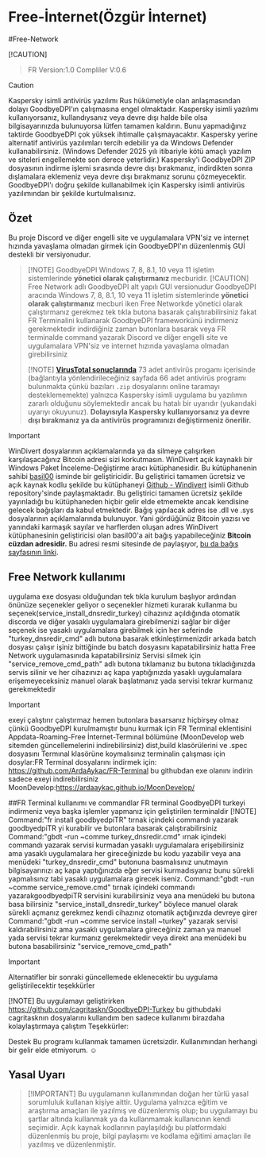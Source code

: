 # Free-İnternet(Özgür İnternet)
#Free-Network

[!CAUTION]
>FR Version:1.0 Compliler V:0.6

> [!CAUTION]
> Kaspersky isimli antivirüs yazılımı Rus hükümetiyle olan anlaşmasından dolayı GoodbyeDPI'ın çalışmasına engel olmaktadır. Kaspersky isimli yazılımı kullanıyorsanız, kullandıysanız veya devre dışı halde bile olsa bilgisayarınızda bulunuyorsa lütfen tamamen kaldırın. Bunu yapmadığınız taktirde GoodbyeDPI çok yüksek ihtimalle çalışmayacaktır. Kaspersky yerine alternatif antivirüs yazılımları tercih edebilir ya da Windows Defender kullanabilirsiniz. (Windows Defender 2025 yılı itibariyle kötü amaçlı yazılım ve siteleri engellemekte son derece yeterlidir.)
Kaspersky'i GoodbyeDPI ZIP dosyasının indirme işlemi sırasında devre dışı bırakmanız, indirdikten sonra dışlamalara eklemeniz veya devre dışı bırakmanız sorunu çözmeyecektir. GoodbyeDPI'ı doğru şekilde kullanabilmek için Kaspersky isimli antivirüs yazılımından bir şekilde kurtulmalısınız.
>
> ## Özet​
Bu proje Discord ve diğer engelli site ve uygulamalara VPN'siz ve internet hızında yavaşlama olmadan girmek için GoodbyeDPI'ın düzenlenmiş GUİ destekli bir versiyonudur.

> [!NOTE]  GoodbyeDPI
> Windows 7, 8, 8.1, 10 veya 11 işletim sistemlerinde **yönetici olarak çalıştırmanız** mecburidir.
> [!CAUTION] Free Network adlı GoodbyeDPI alt yapılı  GUI versionudur
>  GoodbyeDPI aracında Windows 7, 8, 8.1, 10 veya 11 işletim sistemlerinde **yönetici olarak çalıştırmanız** mecburi iken
> Free Networkde yönetici olarak çalıştırmanız gerekmez  tek tıkla butona basarak çalıştırabilirsiniz fakat FR Terminalini kullanarak
> GoodbyeDPI frameworkünü  indirmeniz gerekmektedir
> indirdiğiniz zaman butonlara basarak veya FR terminalde command yazarak Discord ve diğer engelli site ve uygulamalara VPN'siz ve internet hızında yavaşlama olmadan girebilirsiniz
>
>  [!NOTE]
> **[VirusTotal sonuçlarında](https://www.virustotal.com/gui/file/3ca863444ce065361b1152e1dddae1147962fc78b90c17ff346efbb35bd146ee)** 73 adet antivirüs progamı içerisinde (bağlantıyla yönlendirileceğiniz sayfada 66 adet antivirüs programı bulunmakta çünkü bazıları ``.zip`` dosyalarını online taramayı desteklememekte) yalnızca Kaspersky isimli uygulama bu yazılımın zararlı olduğunu söylemektedir ancak bu hatalı bir uyarıdır (yukarıdaki uyarıyı okuyunuz). **Dolayısıyla Kaspersky kullanıyorsanız ya devre dışı bırakmanız ya da antivirüs programınızı değiştirmeniz önerilir.**

> [!IMPORTANT]
> WinDivert dosyalarının açıklamalarında ya da silmeye çalışırken karşılaşacağınız Bitcoin adresi sizi korkutmasın.
WinDivert açık kaynaklı bir Windows Paket İnceleme-Değiştirme aracı kütüphanesidir. Bu kütüphanenin sahibi [basil00](https://github.com/basil00) isminde bir geliştiricidir. Bu geliştirici tamamen ücretsiz ve açık kaynak kodlu şekilde bu kütüphaneyi [Github - Windivert](https://github.com/basil00/WinDivert) isimli Github repository'sinde paylaşmaktadır.
Bu geliştirici tamamen ücretsiz şekilde yayınladığı bu kütüphaneden hiçbir gelir elde etmemekte ancak kendisine gelecek bağışları da kabul etmektedir. Bağış yapılacak adres ise .dll ve .sys dosyalarının açıklamalarında bulunuyor. Yani gördüğünüz Bitcoin yazısı ve yanındaki karmaşık sayılar ve harflerden oluşan adres WinDivert kütüphanesinin geliştiricisi olan basil00'a ait bağış yapabileceğiniz **Bitcoin cüzdan adresidir.** Bu adresi resmi sitesinde de paylaşıyor, [bu da bağış sayfasının linki](https://reqrypt.org/donate.html).

## Free Network kullanımı
uygulama exe dosyası olduğundan tek tıkla kurulum başlıyor ardından önünüze seçenekler geliyor o seçenekler hizmeti kurarak kullanma   bu seçenek(service_install_dnsredir_turkey) cihazınız açıldığında otomatik discorda ve diğer yasaklı uygulamalara girebilmenizi sağlar
bir diğer seçenek ise  yasaklı uygulamalara girebilmek için her seferinde  "turkey_dnsredir_cmd" adlı butona basarak etkinleştirmenizdir arkada batch dosyası çalışır işiniz bittiğinde bu batch dosyasını  kapatabilirsiniz  hatta Free Network uygulamasınıda  kapatabilirsiniz
Servisi silmek için "service_remove_cmd_path" adlı butona tıklamanız  bu butona tıkladığınızda servis silinir ve her  cihazınızı aç kapa yaptığınızda    yasaklı  uygulamalara erişemeyeceksiniz manuel olarak başlatmanız yada servisi tekrar kurmanız gerekmektedir
> [!IMPORTANT]
> exeyi çalıştırır çalıştırmaz hemen butonlara basarsanız hiçbirşey olmaz çünkü GoodbyeDPI kurulmamıştır bunu kurmak için FR Terminal eklentisini Appdata-Roaming-Free İnternet-Termınal  bölümüne (MoonDevelop web sitemden güncellemelerini indirebilirsiniz) dist,build klasörülerini ve .spec dosyasını Termınal klasörüne  koymalısınız terminalin çalışması için dosylar:FR Terminal dosyalarını indirmek için: https://github.com/ArdaAykac/FR-Terminal  bu githubdan exe olanını indirin sadece exeyi indirebilirsiniz
> MoonDevelop:https://ardaaykac.github.io/MoonDevelop/
 
##FR Terminal kullanımı ve commandlar
FR terminal GoodbyeDPI turkeyi indirmeniz  veya başka işlemler yapmanız için geliştirilen terminaldir
[!NOTE]
Command:"fr install goodbyedpiTR"  tırnak içindeki commandı yazarak goodbyedpiTR yi kurabilir ve butonlara basarak çalıştırabilirsiniz
Command:"gbdt -run ~comme turkey_dnsredir.cmd" ırnak içindeki commandı yazarak  servisi kurmadan  yasaklı uygulamalara erişebilirsiniz ama  yasaklı uygulamalara her gireceğinizde  bu kodu yazabilir veya ana menüdeki "turkey_dnsredir_cmd" butonuna basmalısınız
unutmayın bilgisayarınızı aç kapa yaptığınızda eğer servisi kurmadısyanız  bunu sürekli yapmalısınız tabi yasaklı uygulamalara girecek iseniz.
Command:"gbdt -run ~comme service_remove.cmd" tırnak içindeki commandı yazarakgoodbyedpiTR servisini kurabilirsiniz  veya ana menüdeki bu butona basa bilirsiniz "service_install_dnsredir_turkey"  böylece manuel olarak sürekli açmanız gerekmez
kendi cihazınız otomatik açtığınızda devreye girer
Command:"gbdt -run ~comme service install ~turkey" yazarak servisi kaldırabilirsiniz ama yasaklı uygulamalara gireceğiniz zaman ya manuel yada servisi tekrar kurmanız gerekmektedir veya direkt ana menüdeki bu butona basabilirsiniz "service_remove_cmd_path" 

> [!IMPORTANT]
> Alternatifler bir sonraki güncellemede eklenecektir bu uygulama geliştirilecektir teşekkürler


[!NOTE]
Bu uygulamayı geliştirirken https://github.com/cagritaskn/GoodbyeDPI-Turkey bu githubdaki cagritasknın dosyalarını kullandım  ben sadece  kullanımı birazdaha kolaylaştırmaya çalıştım
Teşekkürler:

Destek
Bu programı kullanmak tamamen ücretsizdir. Kullanımından herhangi bir gelir elde etmiyorum. ☺

## Yasal Uyarı
>
> [!IMPORTANT]
> Bu uygulamanın kullanımından doğan her türlü yasal sorumluluk kullanan kişiye aittir. Uygulama yalnızca eğitim ve araştırma amaçları ile yazılmış ve düzenlenmiş olup; bu uygulamayı bu şartlar altında kullanmak ya da kullanmamak kullanıcının kendi seçimidir. Açık kaynak kodlarının paylaşıldığı bu platformdaki düzenlenmiş bu proje, bilgi paylaşımı ve kodlama eğitimi amaçları ile yazılmış ve düzenlenmiştir.
